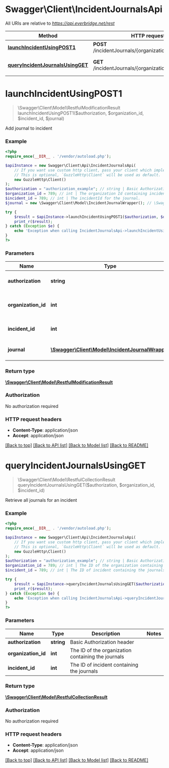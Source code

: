 # Swagger\Client\IncidentJournalsApi

All URIs are relative to *https://api.everbridge.net/rest*

Method | HTTP request | Description
------------- | ------------- | -------------
[**launchIncidentUsingPOST1**](IncidentJournalsApi.md#launchIncidentUsingPOST1) | **POST** /incidentJournals/{organizationId}/{incidentId} | Add journal to incident
[**queryIncidentJournalsUsingGET**](IncidentJournalsApi.md#queryIncidentJournalsUsingGET) | **GET** /incidentJournals/{organizationId}/{incidentId} | Retrieve all journals for an incident


# **launchIncidentUsingPOST1**
> \Swagger\Client\Model\RestfulModificationResult launchIncidentUsingPOST1($authorization, $organization_id, $incident_id, $journal)

Add journal to incident

### Example
```php
<?php
require_once(__DIR__ . '/vendor/autoload.php');

$apiInstance = new Swagger\Client\Api\IncidentJournalsApi(
    // If you want use custom http client, pass your client which implements `GuzzleHttp\ClientInterface`.
    // This is optional, `GuzzleHttp\Client` will be used as default.
    new GuzzleHttp\Client()
);
$authorization = "authorization_example"; // string | Basic Authorization header
$organization_id = 789; // int | The organization Id containing incident.
$incident_id = 789; // int | The incidentId for the journal.
$journal = new \Swagger\Client\Model\IncidentJournalWrapper(); // \Swagger\Client\Model\IncidentJournalWrapper | An Journal object to send.

try {
    $result = $apiInstance->launchIncidentUsingPOST1($authorization, $organization_id, $incident_id, $journal);
    print_r($result);
} catch (Exception $e) {
    echo 'Exception when calling IncidentJournalsApi->launchIncidentUsingPOST1: ', $e->getMessage(), PHP_EOL;
}
?>
```

### Parameters

Name | Type | Description  | Notes
------------- | ------------- | ------------- | -------------
 **authorization** | **string**| Basic Authorization header |
 **organization_id** | **int**| The organization Id containing incident. |
 **incident_id** | **int**| The incidentId for the journal. |
 **journal** | [**\Swagger\Client\Model\IncidentJournalWrapper**](../Model/IncidentJournalWrapper.md)| An Journal object to send. |

### Return type

[**\Swagger\Client\Model\RestfulModificationResult**](../Model/RestfulModificationResult.md)

### Authorization

No authorization required

### HTTP request headers

 - **Content-Type**: application/json
 - **Accept**: application/json

[[Back to top]](#) [[Back to API list]](../../README.md#documentation-for-api-endpoints) [[Back to Model list]](../../README.md#documentation-for-models) [[Back to README]](../../README.md)

# **queryIncidentJournalsUsingGET**
> \Swagger\Client\Model\RestfulCollectionResult queryIncidentJournalsUsingGET($authorization, $organization_id, $incident_id)

Retrieve all journals for an incident

### Example
```php
<?php
require_once(__DIR__ . '/vendor/autoload.php');

$apiInstance = new Swagger\Client\Api\IncidentJournalsApi(
    // If you want use custom http client, pass your client which implements `GuzzleHttp\ClientInterface`.
    // This is optional, `GuzzleHttp\Client` will be used as default.
    new GuzzleHttp\Client()
);
$authorization = "authorization_example"; // string | Basic Authorization header
$organization_id = 789; // int | The ID of the organization containing the journals
$incident_id = 789; // int | The ID of incident containing the journals

try {
    $result = $apiInstance->queryIncidentJournalsUsingGET($authorization, $organization_id, $incident_id);
    print_r($result);
} catch (Exception $e) {
    echo 'Exception when calling IncidentJournalsApi->queryIncidentJournalsUsingGET: ', $e->getMessage(), PHP_EOL;
}
?>
```

### Parameters

Name | Type | Description  | Notes
------------- | ------------- | ------------- | -------------
 **authorization** | **string**| Basic Authorization header |
 **organization_id** | **int**| The ID of the organization containing the journals |
 **incident_id** | **int**| The ID of incident containing the journals |

### Return type

[**\Swagger\Client\Model\RestfulCollectionResult**](../Model/RestfulCollectionResult.md)

### Authorization

No authorization required

### HTTP request headers

 - **Content-Type**: application/json
 - **Accept**: application/json

[[Back to top]](#) [[Back to API list]](../../README.md#documentation-for-api-endpoints) [[Back to Model list]](../../README.md#documentation-for-models) [[Back to README]](../../README.md)

